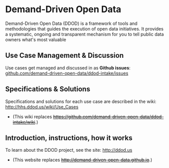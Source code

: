 # Demand-Driven Open Data
Demand-Driven Open Data (DDOD) is a framework of tools and methodologies that guides the execution of open data initiatives.  It provides a systematic, ongoing and transparent mechanism for you to tell public data owners what's most valuable

## Use Case Management & Discussion
Use cases get managed and discussed in as **Github issues**: [github.com/demand-driven-open-data/ddod-intake/issues](https://github.com/demand-driven-open-data/ddod-intake/issues)


## Specifications & Solutions
Specifications and solutions for each use case are described in the wiki: http://hhs.ddod.us/wiki/Use_Cases
* (This wiki replaces ~~https://github.com/demand-driven-open-data/ddod-intake/wiki~~.)

## Introduction, instructions, how it works
To learn about the DDOD project, see the site: http://ddod.us
* (This website replaces ~~http://demand-driven-open-data.github.io~~.)

